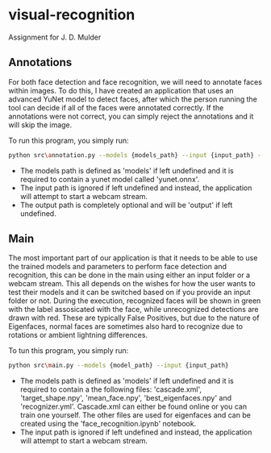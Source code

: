 # visual-recognition

Assignment for J. D. Mulder

## Annotations

For both face detection and face recognition, we will need to annotate faces within images. To do this, I have created an application that uses an advanced YuNet model to detect faces, after which the person running the tool can decide if all of the faces were annotated correctly. If the annotations were not correct, you can simply reject the annotations and it will skip the image.

To run this program, you simply run:

```bash
python src\annotation.py --models {models_path} --input {input_path} --output {output_path}
```

- The models path is defined as 'models' if left undefined and it is required to contain a yunet model called 'yunet.onnx'.
- The input path is ignored if left undefined and instead, the application will attempt to start a webcam stream.
- The output path is completely optional and will be 'output' if left undefined.

## Main

The most important part of our application is that it needs to be able to use the trained models and parameters to perform face detection and recognition, this can be done in the main using either an input folder or a webcam stream. This all depends on the wishes for how the user wants to test their models and it can be switched based on if you provide an input folder or not. During the execution, recognized faces will be shown in green with the label assosicated with the face, while unrecognized detections are drawn with red. These are typically False Positives, but due to the nature of Eigenfaces, normal faces are sometimes also hard to recognize due to rotations or ambient lightning differences.

To tun this program, you simply run:

```bash
python src\main.py --models {model_path} --input {input_path}
```

- The models path is defined as 'models' if left undefined and it is required to contain a the following files: 'cascade.xml', 'target_shape.npy', 'mean_face.npy', 'best_eigenfaces.npy' and 'recognizer.yml'. Cascade.xml can either be found online or you can train one yourself. The other files are used for eigenfaces and can be created using the 'face_recognition.ipynb' notebook.
- The input path is ignored if left undefined and instead, the application will attempt to start a webcam stream.
